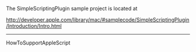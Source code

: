 
The SimpleScriptingPlugin sample project is located at

http://developer.apple.com/library/mac/#samplecode/SimpleScriptingPlugin/Introduction/Intro.html


-----

HowToSupportAppleScript
